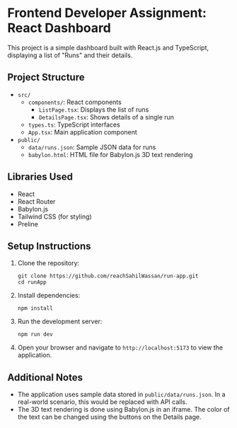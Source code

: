 # Frontend Developer Assignment: React Dashboard

This project is a simple dashboard built with React.js and TypeScript, displaying a list of "Runs" and their details.

## Project Structure

- `src/`
  - `components/`: React components
    - `ListPage.tsx`: Displays the list of runs
    - `DetailsPage.tsx`: Shows details of a single run
  - `types.ts`: TypeScript interfaces
  - `App.tsx`: Main application component
- `public/`
  - `data/runs.json`: Sample JSON data for runs
  - `babylon.html`: HTML file for Babylon.js 3D text rendering

## Libraries Used

- React
- React Router
- Babylon.js
- Tailwind CSS (for styling)
- Preline

## Setup Instructions

1. Clone the repository:
   ```
   git clone https://github.com/reachSahilWassan/run-app.git
   cd runApp
   ```

2. Install dependencies:
   ```
   npm install
   ```

3. Run the development server:
   ```
   npm run dev
   ```

4. Open your browser and navigate to `http://localhost:5173` to view the application.

## Additional Notes

- The application uses sample data stored in `public/data/runs.json`. In a real-world scenario, this would be replaced with API calls.
- The 3D text rendering is done using Babylon.js in an iframe. The color of the text can be changed using the buttons on the Details page.